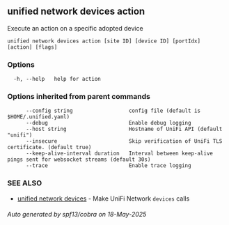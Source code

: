 ## unified network devices action

Execute an action on a specific adopted device

```
unified network devices action [site ID] [device ID] [portIdx] [action] [flags]
```

### Options

```
  -h, --help   help for action
```

### Options inherited from parent commands

```
      --config string                  config file (default is $HOME/.unified.yaml)
      --debug                          Enable debug logging
      --host string                    Hostname of UniFi API (default "unifi")
      --insecure                       Skip verification of UniFi TLS certificate. (default true)
      --keep-alive-interval duration   Interval between keep-alive pings sent for websocket streams (default 30s)
      --trace                          Enable trace logging
```

### SEE ALSO

* [unified network devices](unified_network_devices.md)	 - Make UniFi Network `devices` calls

###### Auto generated by spf13/cobra on 18-May-2025
